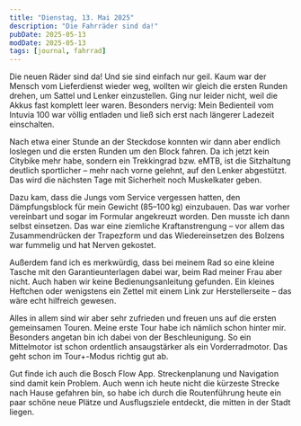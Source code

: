 ```yaml
---
title: "Dienstag, 13. Mai 2025"
description: "Die Fahrräder sind da!"
pubDate: 2025-05-13
modDate: 2025-05-13
tags: [journal, fahrrad]
---
```


Die neuen Räder sind da!
Und sie sind einfach nur geil.
Kaum war der Mensch vom Lieferdienst wieder weg,
wollten wir gleich die ersten Runden drehen,
um Sattel und Lenker einzustellen.
Ging nur leider nicht, weil die Akkus fast komplett leer waren.
Besonders nervig: Mein Bedienteil vom Intuvia 100 war völlig entladen
und ließ sich erst nach längerer Ladezeit einschalten.

Nach etwa einer Stunde an der Steckdose
konnten wir dann aber endlich loslegen
und die ersten Runden um den Block fahren.
Da ich jetzt kein Citybike mehr habe,
sondern ein Trekkingrad bzw. eMTB,
ist die Sitzhaltung deutlich sportlicher –
mehr nach vorne gelehnt, auf den Lenker abgestützt.
Das wird die nächsten Tage mit Sicherheit noch Muskelkater geben.

Dazu kam, dass die Jungs vom Service vergessen hatten,
den Dämpfungsblock für mein Gewicht (85–100 kg) einzubauen.
Das war vorher vereinbart und sogar im Formular angekreuzt worden.
Den musste ich dann selbst einsetzen.
Das war eine ziemliche Kraftanstrengung –
vor allem das Zusammendrücken der Trapezform
und das Wiedereinsetzen des Bolzens war fummelig
und hat Nerven gekostet.

Außerdem fand ich es merkwürdig,
dass bei meinem Rad so eine kleine Tasche mit den Garantieunterlagen dabei war,
beim Rad meiner Frau aber nicht.
Auch haben wir keine Bedienungsanleitung gefunden.
Ein kleines Heftchen
oder wenigstens ein Zettel mit einem Link zur Herstellerseite –
das wäre echt hilfreich gewesen.

Alles in allem sind wir aber sehr zufrieden
und freuen uns auf die ersten gemeinsamen Touren.
Meine erste Tour habe ich nämlich schon hinter mir.
Besonders angetan bin ich dabei von der Beschleunigung.
So ein Mittelmotor ist schon ordentlich ansaugstärker als ein Vorderradmotor.
Das geht schon im Tour+-Modus richtig gut ab.

Gut finde ich auch die Bosch Flow App.
Streckenplanung und Navigation sind damit kein Problem.
Auch wenn ich heute nicht die kürzeste Strecke nach Hause gefahren bin,
so habe ich durch die Routenführung heute ein paar schöne neue Plätze
und Ausflugsziele entdeckt, die mitten in der Stadt liegen.
